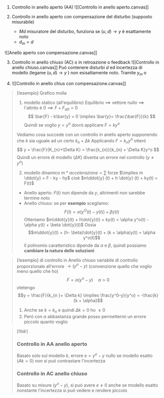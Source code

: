 1. Controllo in anello aperto (AA)
 ![[Controllo in anello aperto.canvas]]

2. Controllo in anello aperto con compensazione del disturbo (supposto misurabile)
	- $Md$ misuratore del disturbo, funziona se $(u,d) \to y$ è esattamente noto
	- $d_{m} = d$

![[Anello aperto con compensazione.canvas]]

3. Controllo in anello chiuso (AC) o in retroazione o feedback
![[Controllo in anello chiuso.canvas]]
Puó contenere disturbi $d$ ed incertezza di modello (legame $(u,d) \to y$ ) non esisattamente noto. Tramite $y_{m}$ o


4. ![[Controllo in anello chius con compensazione.canvas]]
>[!esempio]
> Grafico molla
> 
> 1. modello statico (all'equilibrio)
>    Equilibrio $\implies$ vettore nullo $\implies$ l'attrito è $0 \implies F + F_{att} =0$
>    $$
> \bar{F} - k\bar{y} = 0 \implies \bar{y}= \frac{\bar{F}}{k}
>$$
>Quindi se voglio $y = y^o$ dovró applicare $F = ky^o$
>
>Vediamo cosa succede con un controllo in anello aperto supponendo che $k$ sia uguale ad un certo $k_{n} + \Delta k$
>Applicando $F = k_{n}y^o$ otteró
> $$
> y = \frac{F}{K_{n}+\Delta K} = \frac{k_{n}}{k_{n} + \Delta K}y^o
>$$
>Quindi un errore di modello ($\Delta K$) diventa un errore nel controllo $(y \neq y^o)$
>
>2. modello dinamico
> $m*accelerazione = \sum$ forze $\implies m \ddot{y} = F - ky - hy$ cioè $m\ddot{y} (t) + h \dot{y} (t) + ky(t) = F(t)$
> - Anello aperto: $F(t)$ non dipende da $y$, altrimenti non sarebbe termine noto
> - Anello chiuso: se per **esempio** scegliamo:
> $$F(t) = \alpha(y^O(t) - y(t)) + \beta \dot{y}(t)$$
> Otteniamo
>  $m\ddot{y}(t) + h\dot{y}(t) + ky(t) = \alpha y^o(t) - \alpha y(t) + \beta \dot{y}(t)$
>  Ossia
>   $$m\ddot{y}(t) + (h-  \beta)\dot{y}(t) + (k + \alpha)y(t) = \alpha y^o(t)$$
> Il polinomio caratteristico dipende da $\alpha$ e $\beta$, quindi possiamo **cambiare la natura delle soluzioni**


>[!esempio] di controllo in Anello chiuso
> variabile di controllo proporzionale all'errore $\to (y^o - y)$ (convenzione quello che voglio meno quello che ho)
> $$F = \alpha(y^o-y)\quad \alpha > 0$$
> otetengo
> $$y = \frac{F}{k_{n }+ \Delta k} \implies \frac{y^0-y}{y^o} = -\frac{k}{k + \alpha}$$
> 1. Anche se $k = k_{n}$ e quindi $\Delta k = 0$ ho $\neq 0$
> 2. Peró con $\alpha$ abbastanza grande posso permettermi un errore piccolo quanto voglio




>[!tldr]
>### Controllo in AA anello aperto
> Basato solo sul modello $k$, errore $e = y^o - y$ nullo se modello esatto $(Ak =0)$ non si puó contrastare l'incertezza
> 
> 
> ### Controllo in AC anello chiuso
> Basato su misure $(y^o - y)$, si puó avere $e \neq 0$ anche se modello esatto nonstante l'incertezza si puó vedere e rendere piccolo



